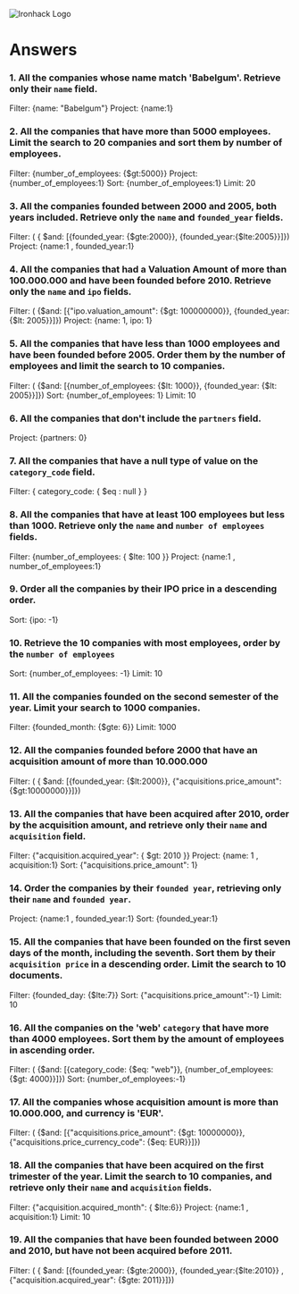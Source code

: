 ![Ironhack Logo](https://i.imgur.com/1QgrNNw.png)

# Answers

### 1. All the companies whose name match 'Babelgum'. Retrieve only their `name` field.

Filter: {name: "Babelgum"}
Project: {name:1}


### 2. All the companies that have more than 5000 employees. Limit the search to 20 companies and sort them by **number of employees**.

Filter: {number_of_employees: {$gt:5000}}
Project: {number_of_employees:1}
Sort: {number_of_employees:1}
Limit: 20


### 3. All the companies founded between 2000 and 2005, both years included. Retrieve only the `name` and `founded_year` fields.

Filter: ( { $and: [{founded_year: {$gte:2000}}, {founded_year:{$lte:2005}}]})
Project: {name:1 , founded_year:1}



### 4. All the companies that had a Valuation Amount of more than 100.000.000 and have been founded before 2010. Retrieve only the `name` and `ipo` fields.

Filter: ( {$and: [{"ipo.valuation_amount": {$gt: 100000000}}, {founded_year: {$lt: 2005}}]})
Project: {name: 1, ipo: 1}



### 5. All the companies that have less than 1000 employees and have been founded before 2005. Order them by the number of employees and limit the search to 10 companies.

Filter: ( {$and: [{number_of_employees: {$lt: 1000}}, {founded_year: {$lt: 2005}}]})
Sort: {number_of_employees: 1}
Limit: 10



### 6. All the companies that don't include the `partners` field.

Project: {partners: 0}



### 7. All the companies that have a null type of value on the `category_code` field.

Filter: { category_code: { $eq : null } }



### 8. All the companies that have at least 100 employees but less than 1000. Retrieve only the `name` and `number of employees` fields.

Filter: {number_of_employees: { $lte: 100 }}
Project: {name:1 , number_of_employees:1}



### 9. Order all the companies by their IPO price in a descending order.

Sort: {ipo: -1} <!--??-->



### 10. Retrieve the 10 companies with most employees, order by the `number of employees`

Sort: {number_of_employees: -1}
Limit: 10



### 11. All the companies founded on the second semester of the year. Limit your search to 1000 companies.

Filter: {founded_month: {$gte: 6}}
Limit: 1000



### 12. All the companies founded before 2000 that have an acquisition amount of more than 10.000.000

Filter: ( { $and: [{founded_year: {$lt:2000}}, {"acquisitions.price_amount":{$gt:10000000}}]}) <!--??-->



### 13. All the companies that have been acquired after 2010, order by the acquisition amount, and retrieve only their `name` and `acquisition` field.

Filter: {"acquisition.acquired_year": { $gt: 2010 }}
Project: {name: 1 , acquisition:1}
Sort: {"acquisitions.price_amount": 1}



### 14. Order the companies by their `founded year`, retrieving only their `name` and `founded year`.

Project: {name:1 , founded_year:1}
Sort: {founded_year:1}



### 15. All the companies that have been founded on the first seven days of the month, including the seventh. Sort them by their `acquisition price` in a descending order. Limit the search to 10 documents.

Filter: {founded_day: {$lte:7}}
Sort: {"acquisitions.price_amount":-1}
Limit: 10



### 16. All the companies on the 'web' `category` that have more than 4000 employees. Sort them by the amount of employees in ascending order.

Filter: ( {$and: [{category_code: {$eq: "web"}}, {number_of_employees: {$gt: 4000}}]})
Sort: {number_of_employees:-1}



### 17. All the companies whose acquisition amount is more than 10.000.000, and currency is 'EUR'.

Filter: ( {$and: [{"acquisitions.price_amount": {$gt: 10000000}}, {"acquisitions.price_currency_code": {$eq: EUR}}]}) <!--??-->



### 18. All the companies that have been acquired on the first trimester of the year. Limit the search to 10 companies, and retrieve only their `name` and `acquisition` fields.

Filter: {"acquisition.acquired_month": { $lte:6}}
Project: {name:1 , acquisition:1}
Limit: 10



### 19. All the companies that have been founded between 2000 and 2010, but have not been acquired before 2011.

Filter: ( { $and: [{founded_year: {$gte:2000}}, {founded_year:{$lte:2010}} , {"acquisition.acquired_year": {$gte: 2011}}]})